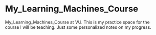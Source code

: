# My_Learning_Machines_Course
My_Learning_Machines_Course at VU. This is my practice space for the course I will be teaching. Just some personalized notes on my progress. 
